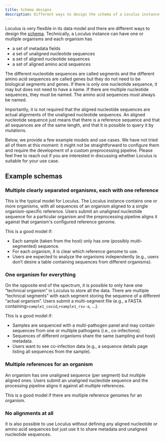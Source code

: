 ```yaml
---
title: Schema designs
description: Different ways to design the schema of a Loculus instance
---
```


Loculus is very flexible in its data model and there are different ways to design the [schema](../../introduction/glossary#schema). Technically, a Loculus instance can have one or multiple organisms and each organism has

- a set of metadata fields
- a set of unaligned nucleotide sequences
- a set of aligned nucleotide sequences
- a set of aligned amino acid sequences

The different nucleotide sequences are called segments and the different amino acid sequences are called genes but they do not need to be biological segments and genes. If there is only one nucleotide sequence, it may but does not need to have a name. If there are multiple nucleotide sequences, they must be named. The amino acid sequences must always be named.

Importantly, it is not required that the aligned nucleotide sequences are actual alignments of the unaligned nucleotide sequences. An aligned nucleotide sequence just means that there is a reference sequence and that all sequences are of the same length, and that it is possible to query it by mutations.

Below, we provide a few example models and use cases. We have not tried all of them at this moment: it might not be straightforward to configure them and require the development of a custom preprocessing pipeline. Please feel free to reach out if you are interested in discussing whether Loculus is suitable for your use case.

## Example schemas

### Multiple clearly separated organisms, each with one reference

This is the typical model for Loculus. The Loculus instance contains one or more organisms, with all sequences of an organism aligned to a single organism-specific reference. Users submit an unaligned nucleotide sequence for a particular organism and the preprocessing pipeline aligns it against that organism's configured reference genome.

This is a good model if:

- Each sample (taken from the host) only has one (possibly multi-segmented) sequence.
- For each organism, it is clear which reference genome to use.
- Users are expected to analyze the organisms independently (e.g., users don’t desire a table containing sequences from different organisms).

### One organism for everything

On the opposite end of the spectrum, it is possible to only have one “technical organism” in Loculus to store all the data. There are multiple “technical segments” with each segment storing the sequence of a different “actual organism”. Users submit a multi-segment file (e.g., a FASTA containing`>sample1_covid`,`>sample1_rsv-a`, ...).

This is a good model if:

- Samples are sequenced with a multi-pathogen panel and may contain sequences from one or multiple pathogens (i.e., co-infections).
- Sequences of different organisms share the same (sampling and host) metadata.
- Users want to see co-infection data (e.g., a sequence details page listing all sequences from the sample).

### Multiple references for an organism

An organism has one unaligned sequence (per segment) but multiple aligned ones. Users submit an unaligned nucleotide sequence and the processing pipeline aligns it against all multiple references.

This is a good model if there are multiple reference genomes for an organism.

### No alignments at all

It is also possible to use Loculus without defining any aligned nucleotide or amino acid sequences but just use it to share metadata and unaligned nucleotide sequences.

